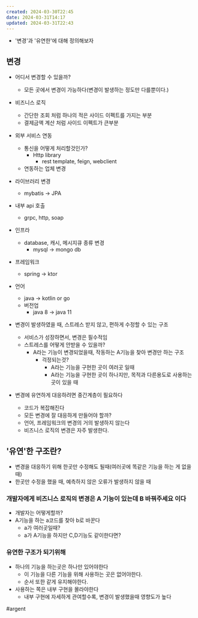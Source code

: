 ```yaml
---
created: 2024-03-30T22:45
date: 2024-03-31T14:17
updated: 2024-03-31T22:43
---
```

- '변경'과 '유연한'에 대해 정의해보자

## 변경
- 어디서 변경할 수 있을까?
	- 모든 곳에서 변경이 가능하다(변경이 발생하는 정도만 다를뿐이다.)
- 비즈니스 로직
	- 간단한 조회 처럼 하나의 적은 사이드 이펙트를 가지는 부분
	- 결제금액 계산 처럼 사이드 이펙트가 큰부분
- 외부 서비스 연동
	- 통신을 어떻게 처리할것인가?
		- Http library
			- rest template, feign, webclient
	- 연동하는 업체 변경
- 라이브러리 변경
	- mybatis -> JPA
- 내부 api 호출
	- grpc, http, soap
- 인프라
	- database, 캐시, 메시지큐 종류 변경
		- mysql -> mongo db
- 프레임워크
	- spring -> ktor
- 언어
	- java -> kotlin or go
	- 버전업
		- java 8 -> java 11

- 변경이 발생하였을 때, 스트레스 받지 않고, 편하게 수정할 수 있는 구조
	- 서비스가 성장하면서, 변경은 필수적임
	- 스트레스를 어떻게 안받을 수 있을까?
		- A라는 기능이 변경되었을때, 작동하는 A기능을 찾아 변경만 하는 구조
			- 걱정되는것?
				- A라는 기능을 구현한 곳이 여러곳 일때
				- A라는 기능을 구현한 곳이 하나지만, 목적과 다른용도로 사용하는 곳이 있을 때

- 변경에 유연하게 대응하려면 중간계층이 필요하다
	- 코드가 복잡해진다
	- 모든 변경에 잘 대응하게 만들어야 할까?
	- 언어, 프레임워크의 변경의 거의 발생하지 않는다
	 - 비즈니스 로직의 변경은 자주 발생한다.

## '유연'한 구조란?
- 변경을 대응하기 위해 한곳만 수정해도 될때(여러곳에 똑같은 기능을 하는 게 없을때)
- 한곳만 수정을 했을 때, 예측하지 않은 오류가 발생하지 않을 때

### 개발자에게 비즈니스 로직의 변경은 A 기능이 있는데 B 바꿔주세요 이다
- 개발자는 어떻게할까?
- A기능을 하는 a코드를  찾아 b로 바꾼다
	- a가 여러곳일때?
	- a가 A기능을 하지만 C,D기능도 같이한다면?
### 유연한 구조가 되기위해
- 하나의 기능을 하는곳은 하나만 있어야한다
	- 이 기능을 다른 기능을 위해 사용하는 곳은 없어야한다.
	- 순서 또한 같게 유지해야한다.
- 사용하는 쪽은 내부 구현을 몰라야한다
	- 내부 구현에 자세하게 관여할수록, 변경이 발생했을때 영향도가 높다



#argent 